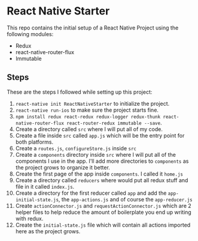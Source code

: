 # React Native Starter
This repo contains the initial setup of a React Native Project using the following modules:
- Redux
- react-native-router-flux
- Immutable

## Steps

These are the steps I followed while setting up this project:
1) `react-native init ReactNativeStarter` to initialize the project.
2) `react-native run-ios` to make sure the project starts fine.
3) `npm install redux react-redux redux-logger redux-thunk react-native-router-flux react-router-redux immutable --save`.
4) Create a directory called `src` where I will put all of my code.
5) Create a file inside `src` called `app.js` which will be the entry point for both platforms.
6) Create a `routes.js`, `configureStore.js` inside `src`
7) Create a `components` directory inside `src` where I will put all of the components I use in the app. I'll add more directories to `components` as the project grows to organize it better.
8) Create the first page of the app inside `components`. I called it `home.js`
9) Create a directory called `reducers` where would put all redux stuff and file in it called `index.js`.
10) Create a directory for the first reducer called `app` and add the `app-initial-state.js`, the `app-actions.js` and of course the `app-reducer.js`
11) Create `actionConnector.js` and `requestActionConnector.js` which are 2 helper files to help reduce the amount of boilerplate you end up writing with redux.
12) Create the `initial-state.js` file which will contain all actions imported here as the project grows.


